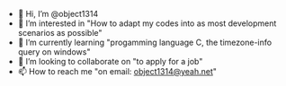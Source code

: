 - 👋 Hi, I’m @object1314
- 👀 I’m interested in "How to adapt my codes into as most development scenarios as possible"
- 🌱 I’m currently learning "progamming language C, the timezone-info query on windows"
- 💞️ I’m looking to collaborate on "to apply for a job"
- 📫 How to reach me "on email: object1314@yeah.net"

<!---
object1314/object1314 is a ✨ special ✨ repository because its `README.md` (this file) appears on your GitHub profile.
You can click the Preview link to take a look at your changes.
--->
